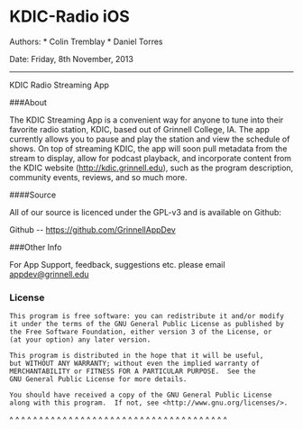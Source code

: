 KDIC-Radio iOS
==============

Authors:  * Colin Tremblay 
	  * Daniel Torres

Date:    Friday, 8th November, 2013

---

KDIC Radio Streaming App

###About

The KDIC Streaming App is a convenient way for anyone to tune into their favorite radio station, KDIC, based out of Grinnell College, IA. The app currently allows you to pause and play the station and view the schedule of shows. On top of streaming KDIC, the app will soon pull metadata from the stream to display, allow for podcast playback, and incorporate content from the KDIC website (http://kdic.grinnell.edu), such as the program description, community events, reviews, and so much more.

####Source

All of our source is licenced under the GPL-v3 and is available on Github:

Github -- https://github.com/GrinnellAppDev

###Other Info

For App Support, feedback, suggestions etc. please email appdev@grinnell.edu

### License

    This program is free software: you can redistribute it and/or modify
    it under the terms of the GNU General Public License as published by
    the Free Software Foundation, either version 3 of the License, or
    (at your option) any later version.

    This program is distributed in the hope that it will be useful,
    but WITHOUT ANY WARRANTY; without even the implied warranty of
    MERCHANTABILITY or FITNESS FOR A PARTICULAR PURPOSE.  See the
    GNU General Public License for more details.

    You should have received a copy of the GNU General Public License
    along with this program.  If not, see <http://www.gnu.org/licenses/>.

^ ^ ^ ^ ^ ^ ^ ^ ^ ^ ^ ^ ^ ^ ^ ^ ^ ^ ^ ^ ^ ^ ^ ^ ^ ^ ^ ^ ^ ^ ^ ^ ^ ^ ^ ^ ^ 

